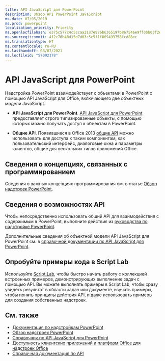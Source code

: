 ```yaml
---
title: API JavaScript для PowerPoint
description: Обзор API PowerPoint JavaScript
ms.date: 07/05/2019
ms.prod: powerpoint
localization_priority: Priority
ms.openlocfilehash: e375c577c4c5ccaa2187e976b6365197b867546e9ff0bb03f2d2c037137e183e
ms.sourcegitcommit: 4f2c76b48d15e7d03c5c5f1f809493758fcd88ec
ms.translationtype: HT
ms.contentlocale: ru-RU
ms.lasthandoff: 08/07/2021
ms.locfileid: "57092178"
---
```

# <a name="javascript-api-for-powerpoint"></a>API JavaScript для PowerPoint

Надстройка PowerPoint взаимодействует с объектами в PowerPoint с помощью API JavaScript для Office, включающего две объектных модели JavaScript.

* **API JavaScript для PowerPoint**. [API JavaScript для PowerPoint](/javascript/api/powerpoint) предоставляет строго типизированные объекты, с помощью которых можно получать доступ к объектам в PowerPoint.

* **Общие API**. Появившиеся в Office 2013 [общие API](/javascript/api/office) можно использовать для доступа к таким компонентам, как пользовательский интерфейс, диалоговые окна и параметры клиентов, общие для нескольких типов приложений Office.

## <a name="learn-programming-concepts"></a>Сведения о концепциях, связанных с программированием

Сведения о важных концепциях программирования см. в статье [Обзор надстроек PowerPoint](../../powerpoint/powerpoint-add-ins.md).

## <a name="learn-about-api-capabilities"></a>Сведения о возможностях API

Чтобы непосредственно использовать общий API для взаимодействия с содержимым в PowerPoint, выполните действия из [руководства по надстройке PowerPoint](../../tutorials/powerpoint-tutorial.md).

Дополнительные сведения об объектной модели API JavaScript для PowerPoint см. в [справочной документации по API JavaScript для PowerPoint](/javascript/api/powerpoint).

## <a name="try-out-code-samples-in-script-lab"></a>Опробуйте примеры кода в Script Lab

Используйте [Script Lab](../../overview/explore-with-script-lab.md), чтобы быстро начать работу с коллекцией встроенных примеров, демонстрирующих выполнение задач с помощью API. Вы можете выполнять примеры в Script Lab, чтобы сразу увидеть результат в области задач или документе, изучать примеры, чтобы понять принципы действия API, и даже использовать примеры для создания собственных надстроек.

## <a name="see-also"></a>См. также

- [Документация по надстройкам PowerPoint](../../powerpoint/index.yml)
- [Обзор надстроек PowerPoint](../../powerpoint/powerpoint-add-ins.md)
- [Справочник по API JavaScript для PowerPoint](/javascript/api/powerpoint)
- [Доступность клиентских приложений и платформ Office для надстроек Office](../../overview/office-add-in-availability.md)
- [Справочная документация по API](../javascript-api-for-office.md)
